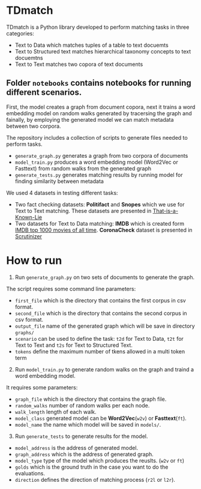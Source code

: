 # TDmatch

TDmatch is a Python library developed to perform matching tasks in three categories:
 * Text to Data which matches tuples of a table to text docuemts
 * Text to Structured text matches hierarchical taxonomy concepts to text docuemtns
 * Text to Text matches two copora of text documents


## Folder `notebooks` contains notebooks for running different scenarios. 

First, the model creates a graph from document copora, next it trains a word embedding model on random walks generated by tracersing the graph and fainally, by employing the generated model we can match metadata between two corpora.


The repository includes a collection of scripts to generate files needed to perform tasks.
 * `generate_graph.py` generates a graph from two corpora of documents
 * `model_train.py` produces a word embedding model (Word2Vec or Fasttext) from random walks from the generated graph
 * `generate_tests.py` generates matching results by running model for finding similarity between metadata 

We used 4 datasets in testing different tasks:
 * Two fact checking datasets: **Politifact** and **Snopes** which we use for Text to Text matching. These datasets are presented in [That-is-a-Known-Lie](https://github.com/sshaar/That-is-a-Known-Lie)
 * Two datasets for Text to Data matching: **IMDB** which is created form  [IMDB top 1000 movies of all time](https://www.imdb.com/search/title/?groups=top_1000&sort=user_rating,desc&view=simple). **CoronaCheck** dataset is presented in [Scrutinizer](https://github.com/geokaragiannis/statchecker)


# How to run
1. Run `generate_graph.py` on two sets of documents to generate the graph.

The script requires some command line parameters:
 * `first_file` which is the directory that contains the first corpus in csv format.
 * `second_file` which is the directory that contains the second corpus in csv format.
 * `output_file` name of the generated graph which will be save in directory `graphs/`
 * `scenario` can be used to define the task: `t2d` for Text to Data, `t2t` for Text to Text and `t2s` for Text to Structured Text.
 * `tokens` define the maximum number of tkens allowed in a multi token term

2. Run `model_train.py` to generate random walks on the graph and traind a word embedding model.

It requires some parameters:
 * `graph_file` which is the directory that contains the graph file.
 * `random_walks` number of random walks per each node.
 * `walk_length` length of each walk.
 * `model_class` generated model can be **Word2Vec**(`w2v`) or **Fasttext**(`ft`). 
 * `model_name` the name which model will be saved in `models/`.


3. Run `generate_tests` to generate results for the model. 
 * `model_address` is the address of generated model.
 * `graph_address` which is the address of generated graph.
 * `model_type` type of the model which produces the reuslts. (`w2v` or `ft`) 
 * `golds` which is the ground truth in the case you want to do the evaluations.
 * `direction` defines the direction of matching process (`r2l` or `l2r`).
